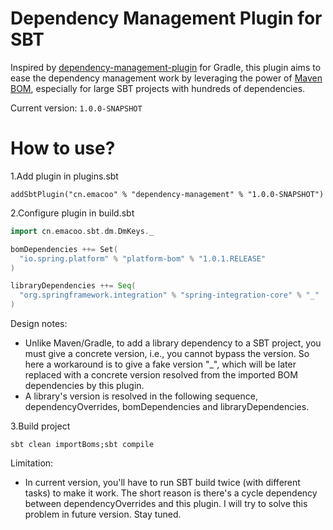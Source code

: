 # Dependency Management Plugin for SBT

Inspired by [dependency-management-plugin](https://github.com/spring-gradle-plugins/dependency-management-plugin) for Gradle, this plugin aims to ease the dependency management work by leveraging the power of [Maven BOM](https://maven.apache.org/guides/introduction/introduction-to-dependency-mechanism.html#Importing_Dependencies), especially for large SBT projects with hundreds of dependencies. 

Current version: `1.0.0-SNAPSHOT`

# How to use?

1.Add plugin in plugins.sbt

```
addSbtPlugin("cn.emacoo" % "dependency-management" % "1.0.0-SNAPSHOT")
```

2.Configure plugin in build.sbt

```scala
import cn.emacoo.sbt.dm.DmKeys._

bomDependencies ++= Set(
  "io.spring.platform" % "platform-bom" % "1.0.1.RELEASE"
)

libraryDependencies ++= Seq(
  "org.springframework.integration" % "spring-integration-core" % "_"
)
```

Design notes:

- Unlike Maven/Gradle, to add a library dependency to a SBT project, you must give a concrete version, i.e., you cannot bypass the version. So here a workaround is to give a fake version "_", which will be later replaced with a concrete version resolved from the imported BOM dependencies by this plugin.
- A library's version is resolved in the following sequence, dependencyOverrides, bomDependencies and libraryDependencies.

3.Build project

```
sbt clean importBoms;sbt compile
```

Limitation:

- In current version, you'll have to run SBT build twice (with different tasks) to make it work. The short reason is there's a cycle dependency between dependencyOverrides and this plugin. I will try to solve this problem in future version. Stay tuned.  
